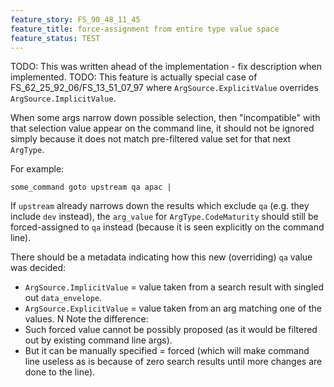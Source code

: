 ```yaml
---
feature_story: FS_90_48_11_45
feature_title: force-assignment from entire type value space
feature_status: TEST
---
```


TODO: This was written ahead of the implementation - fix description when implemented.
TODO: This feature is actually special case of FS_62_25_92_06/FS_13_51_07_97 where `ArgSource.ExplicitValue` overrides `ArgSource.ImplicitValue`.

When some args narrow down possible selection,
then "incompatible" with that selection value appear on the command line,
it should not be ignored simply because it does not match pre-filtered value set for that next `ArgType`.

For example:

```
some_command goto upstream qa apac |
```

If `upstream` already narrows down the results which exclude `qa`
(e.g. they include `dev` instead), the `arg_value` for `ArgType.CodeMaturity`
should still be forced-assigned to `qa` instead (because it is seen explicitly on the command line).

There should be a metadata indicating how this new (overriding) `qa` value was decided:
*   `ArgSource.ImplicitValue` = value taken from a search result with singled out `data_envelope`.
*   `ArgSource.ExplicitValue` = value taken from an arg matching one of the values.
N
Note the difference:
*   Such forced value cannot be possibly proposed
    (as it would be filtered out by existing command line args).
*   But it can be manually specified = forced
    (which will make command line useless as is because of zero search results until more changes are done to the line).
